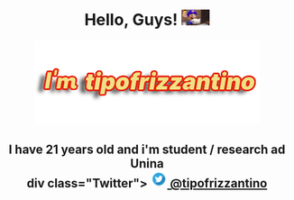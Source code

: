 <h1 align='center'>
  Hello, Guys! <img src="https://github.com/antoniolanuto2001/antoniolanuto2001/blob/main/gifintro.gif" width="50px">
</h1>

<p align='center'>
    <img src="https://github.com/antoniolanuto2001/antoniolanuto2001/blob/main/presentazione.png" alt="tipofrizzantino">
  
</p>
<h2 align='center'>
  I have 21 years old and i'm student / research ad Unina </br>
  div class="Twitter">
    <a href="https://twitter.com/tipofrizzantino">
      <img src="https://github.com/antoniolanuto2001/antoniolanuto2001/blob/main/twitterIcon.png" width="30 px" alt="twitter"> @tipofrizzantino 
    </a>
</div>
  
  </br>
</h2></br>
